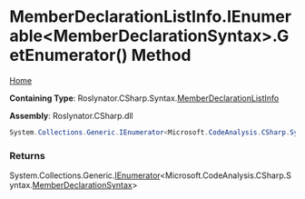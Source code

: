# MemberDeclarationListInfo\.IEnumerable\<MemberDeclarationSyntax>\.GetEnumerator\(\) Method

[Home](../../../../../README.md)

**Containing Type**: Roslynator\.CSharp\.Syntax\.[MemberDeclarationListInfo](../README.md)

**Assembly**: Roslynator\.CSharp\.dll

```csharp
System.Collections.Generic.IEnumerator<Microsoft.CodeAnalysis.CSharp.Syntax.MemberDeclarationSyntax> System.Collections.Generic.IEnumerable<Microsoft.CodeAnalysis.CSharp.Syntax.MemberDeclarationSyntax>.GetEnumerator()
```

### Returns

System\.Collections\.Generic\.[IEnumerator](https://docs.microsoft.com/en-us/dotnet/api/system.collections.generic.ienumerator-1)\<Microsoft\.CodeAnalysis\.CSharp\.Syntax\.[MemberDeclarationSyntax](https://docs.microsoft.com/en-us/dotnet/api/microsoft.codeanalysis.csharp.syntax.memberdeclarationsyntax)>

